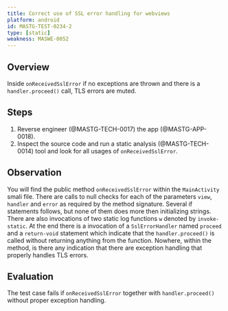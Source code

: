 ```yaml
---
title: Correct use of SSL error handling for webviews
platform: android
id: MASTG-TEST-0234-2
type: [static]
weakness: MASWE-0052
---
```


## Overview

Inside `onReceivedSslError` if no exceptions are thrown and there is a `handler.proceed()` call, TLS errors are muted.

## Steps

1. Reverse engineer (@MASTG-TECH-0017) the app (@MASTG-APP-0018).
2. Inspect the source code and run a static analysis (@MASTG-TECH-0014) tool and look for all usages of `onReceivedSslError`.

## Observation

You will find the public method `onReceivedSslError` within the `MainActivity` smali file. There are calls to null checks for each of the parameters `view`, `handler` and `error` as required by the method signature. Several if statements follows, but none of them does more then initializing strings. There are also invocations of two static log functions `w` denoted by `invoke-static`.
At the end there is a invocation of a `SslErrorHandler` named `proceed` and a `return-void` statement which indicate that the `handler.proceed()` is called without returning anything from the function. Nowhere, within the method, is there any indication that there are exception handling that properly handles TLS errors.

## Evaluation

The test case fails if `onReceivedSslError` together with `handler.proceed()` without proper exception handling.
